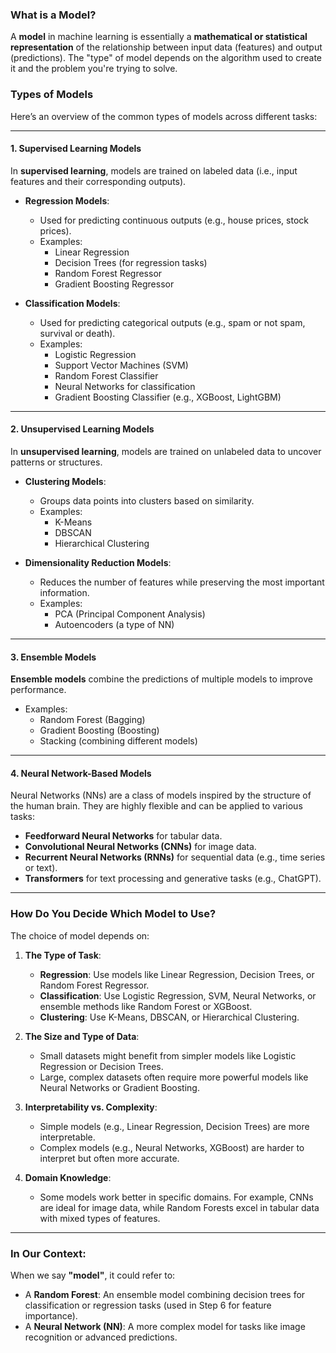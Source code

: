 ### **What is a Model?**

A **model** in machine learning is essentially a **mathematical or statistical representation** of the relationship between input data (features) and output (predictions). The "type" of model depends on the algorithm used to create it and the problem you're trying to solve.

### **Types of Models**

Here’s an overview of the common types of models across different tasks:

---

#### **1. Supervised Learning Models**

In **supervised learning**, models are trained on labeled data (i.e., input features and their corresponding outputs).

- **Regression Models**:
    
    - Used for predicting continuous outputs (e.g., house prices, stock prices).
    - Examples:
        - Linear Regression
        - Decision Trees (for regression tasks)
        - Random Forest Regressor
        - Gradient Boosting Regressor
- **Classification Models**:
    
    - Used for predicting categorical outputs (e.g., spam or not spam, survival or death).
    - Examples:
        - Logistic Regression
        - Support Vector Machines (SVM)
        - Random Forest Classifier
        - Neural Networks for classification
        - Gradient Boosting Classifier (e.g., XGBoost, LightGBM)

---

#### **2. Unsupervised Learning Models**

In **unsupervised learning**, models are trained on unlabeled data to uncover patterns or structures.

- **Clustering Models**:
    
    - Groups data points into clusters based on similarity.
    - Examples:
        - K-Means
        - DBSCAN
        - Hierarchical Clustering
- **Dimensionality Reduction Models**:
    
    - Reduces the number of features while preserving the most important information.
    - Examples:
        - PCA (Principal Component Analysis)
        - Autoencoders (a type of NN)

---

#### **3. Ensemble Models**

**Ensemble models** combine the predictions of multiple models to improve performance.

- Examples:
    - Random Forest (Bagging)
    - Gradient Boosting (Boosting)
    - Stacking (combining different models)

---

#### **4. Neural Network-Based Models**

Neural Networks (NNs) are a class of models inspired by the structure of the human brain. They are highly flexible and can be applied to various tasks:

- **Feedforward Neural Networks** for tabular data.
- **Convolutional Neural Networks (CNNs)** for image data.
- **Recurrent Neural Networks (RNNs)** for sequential data (e.g., time series or text).
- **Transformers** for text processing and generative tasks (e.g., ChatGPT).

---

### **How Do You Decide Which Model to Use?**

The choice of model depends on:

1. **The Type of Task**:
    
    - **Regression**: Use models like Linear Regression, Decision Trees, or Random Forest Regressor.
    - **Classification**: Use Logistic Regression, SVM, Neural Networks, or ensemble methods like Random Forest or XGBoost.
    - **Clustering**: Use K-Means, DBSCAN, or Hierarchical Clustering.
2. **The Size and Type of Data**:
    
    - Small datasets might benefit from simpler models like Logistic Regression or Decision Trees.
    - Large, complex datasets often require more powerful models like Neural Networks or Gradient Boosting.
3. **Interpretability vs. Complexity**:
    
    - Simple models (e.g., Linear Regression, Decision Trees) are more interpretable.
    - Complex models (e.g., Neural Networks, XGBoost) are harder to interpret but often more accurate.
4. **Domain Knowledge**:
    
    - Some models work better in specific domains. For example, CNNs are ideal for image data, while Random Forests excel in tabular data with mixed types of features.

---

### **In Our Context:**

When we say **"model"**, it could refer to:

- A **Random Forest**: An ensemble model combining decision trees for classification or regression tasks (used in Step 6 for feature importance).
- A **Neural Network (NN)**: A more complex model for tasks like image recognition or advanced predictions.